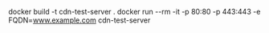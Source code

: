 docker build -t cdn-test-server .
docker run --rm -it -p 80:80 -p 443:443 -e FQDN=www.example.com cdn-test-server
